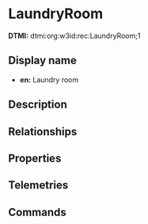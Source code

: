 # LaundryRoom
**DTMI:** dtmi:org:w3id:rec:LaundryRoom;1
## Display name
- **en:** Laundry room
## Description
## Relationships
## Properties
## Telemetries
## Commands
